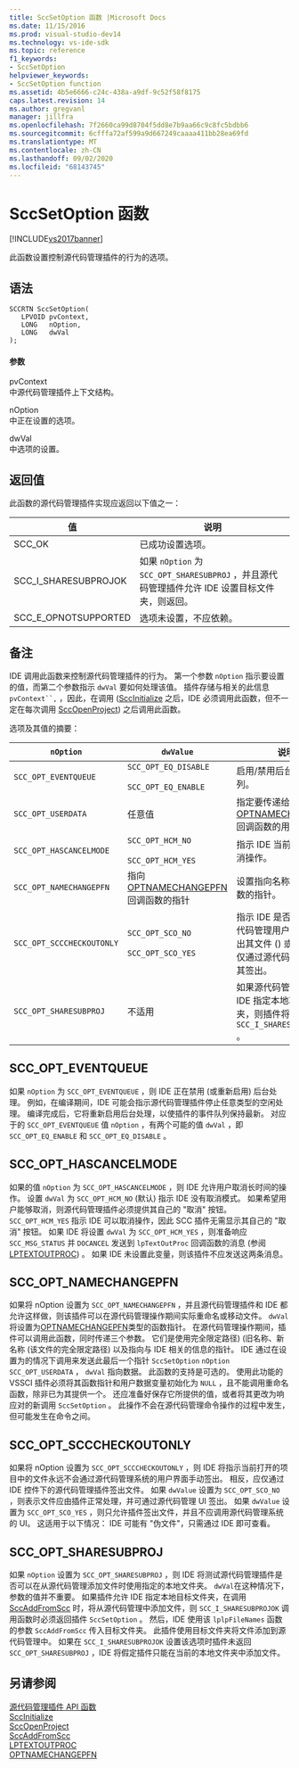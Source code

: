 ```yaml
---
title: SccSetOption 函数 |Microsoft Docs
ms.date: 11/15/2016
ms.prod: visual-studio-dev14
ms.technology: vs-ide-sdk
ms.topic: reference
f1_keywords:
- SccSetOption
helpviewer_keywords:
- SccSetOption function
ms.assetid: 4b5e6666-c24c-438a-a9df-9c52f58f8175
caps.latest.revision: 14
ms.author: gregvanl
manager: jillfra
ms.openlocfilehash: 7f2660ca99d8704f5dd8e7b9aa66c9c8fc5bdbb6
ms.sourcegitcommit: 6cfffa72af599a9d667249caaaa411bb28ea69fd
ms.translationtype: MT
ms.contentlocale: zh-CN
ms.lasthandoff: 09/02/2020
ms.locfileid: "68143745"
---
```

# <a name="sccsetoption-function"></a>SccSetOption 函数
[!INCLUDE[vs2017banner](../includes/vs2017banner.md)]

此函数设置控制源代码管理插件的行为的选项。  
  
## <a name="syntax"></a>语法  
  
```cpp#  
SCCRTN SccSetOption(  
   LPVOID pvContext,  
   LONG   nOption,  
   LONG   dwVal  
);  
```  
  
#### <a name="parameters"></a>参数  
 pvContext  
 中源代码管理插件上下文结构。  
  
 nOption  
 中正在设置的选项。  
  
 dwVal  
 中选项的设置。  
  
## <a name="return-value"></a>返回值  
 此函数的源代码管理插件实现应返回以下值之一：  
  
|值|说明|  
|-----------|-----------------|  
|SCC_OK|已成功设置选项。|  
|SCC_I_SHARESUBPROJOK|如果 `nOption` 为 `SCC_OPT_SHARESUBPROJ` ，并且源代码管理插件允许 IDE 设置目标文件夹，则返回。|  
|SCC_E_OPNOTSUPPORTED|选项未设置，不应依赖。|  
  
## <a name="remarks"></a>备注  
 IDE 调用此函数来控制源代码管理插件的行为。 第一个参数 `nOption` 指示要设置的值，而第二个参数指示 `dwVal` 要如何处理该值。 插件存储与相关的此信息 `pvContext``,` ，因此，在调用 ([SccInitialize](../extensibility/sccinitialize-function.md) 之后，IDE 必须调用此函数，但不一定在每次调用 [SccOpenProject](../extensibility/sccopenproject-function.md)) 之后调用此函数。  
  
 选项及其值的摘要：  
  
|`nOption`|`dwValue`|说明|  
|---------------|---------------|-----------------|  
|`SCC_OPT_EVENTQUEUE`|`SCC_OPT_EQ_DISABLE`<br /><br /> `SCC_OPT_EQ_ENABLE`|启用/禁用后台事件队列。|  
|`SCC_OPT_USERDATA`|任意值|指定要传递给 [OPTNAMECHANGEPFN](../extensibility/optnamechangepfn.md) 回调函数的用户值。|  
|`SCC_OPT_HASCANCELMODE`|`SCC_OPT_HCM_NO`<br /><br /> `SCC_OPT_HCM_YES`|指示 IDE 当前是否支持取消操作。|  
|`SCC_OPT_NAMECHANGEPFN`|指向 [OPTNAMECHANGEPFN](../extensibility/optnamechangepfn.md) 回调函数的指针|设置指向名称更改回调函数的指针。|  
|`SCC_OPT_SCCCHECKOUTONLY`|`SCC_OPT_SCO_NO`<br /><br /> `SCC_OPT_SCO_YES`|指示 IDE 是否允许通过源代码管理用户界面手动签出其文件 () 或是否必须仅通过源代码管理插件将其签出。|  
|`SCC_OPT_SHARESUBPROJ`|不适用|如果源代码管理插件允许 IDE 指定本地项目文件夹，则插件将返回 `SCC_I_SHARESUBPROJOK` 。|  
  
## <a name="scc_opt_eventqueue"></a>SCC_OPT_EVENTQUEUE  
 如果 `nOption` 为 `SCC_OPT_EVENTQUEUE` ，则 IDE 正在禁用 (或重新启用) 后台处理。 例如，在编译期间，IDE 可能会指示源代码管理插件停止任意类型的空闲处理。 编译完成后，它将重新启用后台处理，以使插件的事件队列保持最新。 对应于的 `SCC_OPT_EVENTQUEUE` 值 `nOption` ，有两个可能的值 `dwVal` ，即 `SCC_OPT_EQ_ENABLE` 和 `SCC_OPT_EQ_DISABLE` 。  
  
## <a name="scc_opt_hascancelmode"></a>SCC_OPT_HASCANCELMODE  
 如果的值 `nOption` 为 `SCC_OPT_HASCANCELMODE` ，则 IDE 允许用户取消长时间的操作。 设置 `dwVal` 为 `SCC_OPT_HCM_NO` (默认) 指示 IDE 没有取消模式。 如果希望用户能够取消，则源代码管理插件必须提供其自己的 "取消" 按钮。 `SCC_OPT_HCM_YES` 指示 IDE 可以取消操作，因此 SCC 插件无需显示其自己的 "取消" 按钮。 如果 IDE 将设置 `dwVal` 为 `SCC_OPT_HCM_YES` ，则准备响应 `SCC_MSG_STATUS` 并 `DOCANCEL` 发送到 `lpTextOutProc` 回调函数的消息 (参阅 [LPTEXTOUTPROC](../extensibility/lptextoutproc.md)) 。 如果 IDE 未设置此变量，则该插件不应发送这两条消息。  
  
## <a name="scc_opt_namechangepfn"></a>SCC_OPT_NAMECHANGEPFN  
 如果将 nOption 设置为 `SCC_OPT_NAMECHANGEPFN` ，并且源代码管理插件和 IDE 都允许这样做，则该插件可以在源代码管理操作期间实际重命名或移动文件。 `dwVal`将设置为[OPTNAMECHANGEPFN](../extensibility/optnamechangepfn.md)类型的函数指针。 在源代码管理操作期间，插件可以调用此函数，同时传递三个参数。 它们是使用完全限定路径)  (旧名称、新名称 (该文件的完全限定路径) 以及指向与 IDE 相关的信息的指针。 IDE 通过在设置为的情况下调用来发送此最后一个指针 `SccSetOption` `nOption` `SCC_OPT_USERDATA` ， `dwVal` 指向数据。 此函数的支持是可选的。 使用此功能的 VSSCI 插件必须将其函数指针和用户数据变量初始化为 `NULL` ，且不能调用重命名函数，除非已为其提供一个。 还应准备好保存它所提供的值，或者将其更改为响应对的新调用 `SccSetOption` 。 此操作不会在源代码管理命令操作的过程中发生，但可能发生在命令之间。  
  
## <a name="scc_opt_scccheckoutonly"></a>SCC_OPT_SCCCHECKOUTONLY  
 如果将 nOption 设置为 `SCC_OPT_SCCCHECKOUTONLY` ，则 IDE 将指示当前打开的项目中的文件永远不会通过源代码管理系统的用户界面手动签出。 相反，应仅通过 IDE 控件下的源代码管理插件签出文件。 如果 `dwValue` 设置为 `SCC_OPT_SCO_NO` ，则表示文件应由插件正常处理，并可通过源代码管理 UI 签出。 如果 `dwValue` 设置为 `SCC_OPT_SCO_YES` ，则只允许插件签出文件，并且不应调用源代码管理系统的 UI。 这适用于以下情况： IDE 可能有 "伪文件"，只需通过 IDE 即可查看。  
  
## <a name="scc_opt_sharesubproj"></a>SCC_OPT_SHARESUBPROJ  
 如果 `nOption` 设置为 `SCC_OPT_SHARESUBPROJ` ，则 IDE 将测试源代码管理插件是否可以在从源代码管理添加文件时使用指定的本地文件夹。 `dwVal`在这种情况下，参数的值并不重要。 如果插件允许 IDE 指定本地目标文件夹，在调用 [SccAddFromScc](../extensibility/sccaddfromscc-function.md) 时，将从源代码管理中添加文件，则 `SCC_I_SHARESUBPROJOK` 调用函数时必须返回插件 `SccSetOption` 。 然后，IDE 使用该 `lplpFileNames` 函数的参数 `SccAddFromScc` 传入目标文件夹。 此插件使用目标文件夹将文件添加到源代码管理中。 如果在 `SCC_I_SHARESUBPROJOK` 设置该选项时插件未返回 `SCC_OPT_SHARESUBPROJ` ，IDE 将假定插件只能在当前的本地文件夹中添加文件。  
  
## <a name="see-also"></a>另请参阅  
 [源代码管理插件 API 函数](../extensibility/source-control-plug-in-api-functions.md)   
 [SccInitialize](../extensibility/sccinitialize-function.md)   
 [SccOpenProject](../extensibility/sccopenproject-function.md)   
 [SccAddFromScc](../extensibility/sccaddfromscc-function.md)   
 [LPTEXTOUTPROC](../extensibility/lptextoutproc.md)   
 [OPTNAMECHANGEPFN](../extensibility/optnamechangepfn.md)
